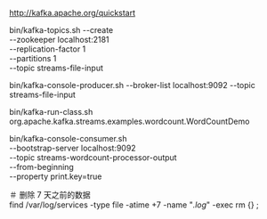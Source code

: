 http://kafka.apache.org/quickstart

bin/kafka-topics.sh --create \
            --zookeeper localhost:2181 \
            --replication-factor 1 \
            --partitions 1 \
            --topic streams-file-input
            
bin/kafka-console-producer.sh --broker-list localhost:9092 --topic streams-file-input
            
            
bin/kafka-run-class.sh org.apache.kafka.streams.examples.wordcount.WordCountDemo
            
            
bin/kafka-console-consumer.sh  \
    --bootstrap-server localhost:9092  \
    --topic streams-wordcount-processor-output \
    --from-beginning \
    --property print.key=true        
        
        
＃ 删除 7 天之前的数据        
find /var/log/services -type file -atime +7 -name "*.log*" -exec rm {} \;        
